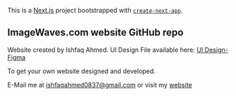 This is a [Next.js](https://nextjs.org/) project bootstrapped with [`create-next-app`](https://github.com/vercel/next.js/tree/canary/packages/create-next-app).

## ImageWaves.com website GitHub repo

Website created by Ishfaq Ahmed.
UI Design File available here: [UI Design-Figma](https://www.figma.com/proto/Wg3vFfJU8V2z30cUQ2S5cN/Imagethetics.com-UI?page-id=0%3A1&node-id=46%3A2898&viewport=-100%2C205%2C0.11&scaling=min-zoom&starting-point-node-id=46%3A2898)

To get your own website designed and developed.

E-Mail me at ishfaqahmed0837@gmail.com
or visit my [website](ishfaqahmed.netlify.app)
